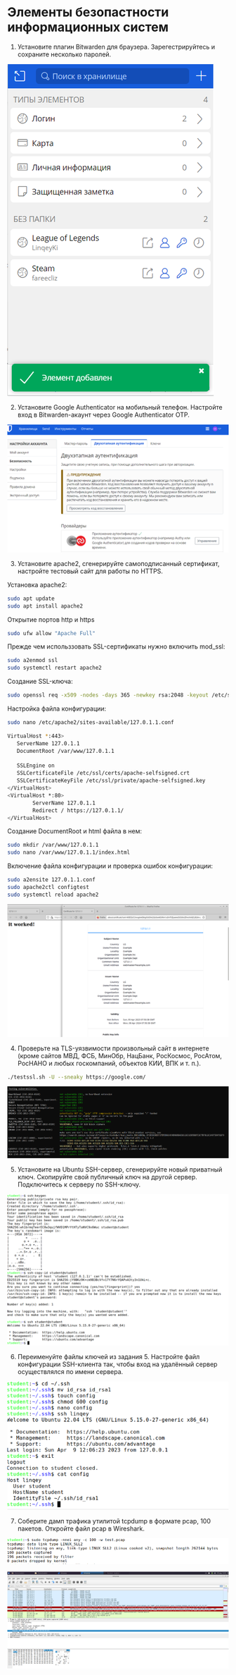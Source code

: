 # Элементы безопастности информационных систем

1. Установите плагин Bitwarden для браузера. Зарегестрируйтесь и сохраните несколько паролей.

![1](1.png)

2. Установите Google Authenticator на мобильный телефон. Настройте вход в Bitwarden-акаунт через Google Authenticator OTP.

![2](2.png)

3. Установите apache2, сгенерируйте самоподписанный сертификат, настройте тестовый сайт для работы по HTTPS.

Установка apache2:

```bash
sudo apt update
sudo apt install apache2
```

Открытие портов http и https

```bash
sudo ufw allow "Apache Full"
```

Прежде чем использзовать SSL-сертификаты нужно включить mod_ssl:

```bash
sudo a2enmod ssl
sudo systemctl restart apache2
```

Создание SSL-ключа:

```bash
sudo openssl req -x509 -nodes -days 365 -newkey rsa:2048 -keyout /etc/ssl/private/apache-selfsigned.key -out /etc/ssl/certs/apache-selfsigned.crt
```

Настройка файла конфигурации:

```bash
sudo nano /etc/apache2/sites-available/127.0.1.1.conf
```

```bash
VirtualHost *:443>
   ServerName 127.0.1.1
   DocumentRoot /var/www/127.0.1.1

   SSLEngine on
   SSLCertificateFile /etc/ssl/certs/apache-selfsigned.crt
   SSLCertificateKeyFile /etc/ssl/private/apache-selfsigned.key
</VirtualHost>
<VirtualHost *:80>
        ServerName 127.0.1.1
        Redirect / https://127.0.1.1/
</VirtualHost>
```
Создание DocumentRoot и html файла в нем:

```bash 
sudo mkdir /var/www/127.0.1.1
sudo nano /var/www/127.0.1.1/index.html
```

Включение файла конфигурации и проверка ошибок конфигурации:

```bash 
sudo a2ensite 127.0.1.1.conf
sudo apache2ctl configtest
sudo systemctl reload apache2
```
![3.1](3.1.png)

4. Проверьте на TLS-уязвимости произвольный сайт в интернете (кроме сайтов МВД, ФСБ, МинОбр, НацБанк, РосКосмос, РосАтом, РосНАНО и любых госкомпаний, объектов КИИ, ВПК и т. п.).

```bash
./testssl.sh -U --sneaky https://google.com/
```

![4](4.png)

5. Установите на Ubuntu SSH-сервер, сгенерируйте новый приватный ключ. Скопируйте свой публичный ключ на другой сервер. Подключитесь к серверу по SSH-ключу.

![5](6.png)

6. Переименуйте файлы ключей из задания 5. Настройте файл конфигурации SSH-клиента так, чтобы вход на удалённый сервер осуществлялся по имени сервера.

![6](6.1.png)

7. Соберите дамп трафика утилитой tcpdump в формате pcap, 100 пакетов. Откройте файл pcap в Wireshark.

![7](7.1.png)

![7.1](7.png)